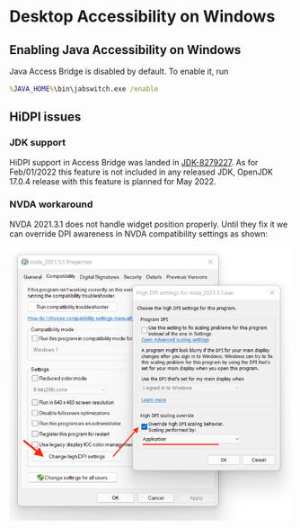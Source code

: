 # Desktop Accessibility on Windows

## Enabling Java Accessibility on Windows
Java Access Bridge is disabled by default. To enable it, run

```cmd
%JAVA_HOME%\bin\jabswitch.exe /enable
```

## HiDPI issues
### JDK support
HiDPI support in Access Bridge was landed in [JDK-8279227](https://bugs.openjdk.java.net/browse/JDK-8279227). As for Feb/01/2022 this feature is not included in any released JDK, OpenJDK 17.0.4 release with this feature is planned for May 2022.

### NVDA workaround
NVDA 2021.3.1 does not handle widget position properly. Until they fix it we can override DPI awareness in NVDA compatibility settings as shown:

![NVDA compatibility settings](./images/nvda-compat.png)

